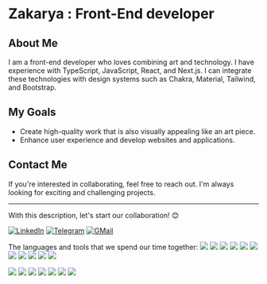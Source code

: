 
# Zakarya : Front-End developer

## About Me
I am a front-end developer who loves combining art and technology. I have experience with TypeScript, JavaScript, React, and Next.js. I can integrate these technologies with design systems such as Chakra, Material, Tailwind, and Bootstrap.

## My Goals
- Create high-quality work that is also visually appealing like an art piece.
- Enhance user experience and develop websites and applications.

## Contact Me
If you're interested in collaborating, feel free to reach out. I'm always looking for exciting and challenging projects.

---

With this description, let's start our collaboration! 😊

[![LinkedIn](https://img.shields.io/badge/linkedin-f0f0f0?&style=for-the-badge&logo=linkedin&logoColor=white&color=0e76a8)](https://www.linkedin.com/in/pwzakarya)
[![Telegram](https://img.shields.io/badge/telegram-f0f0f0?&style=for-the-badge&logoColor=white&logo=telegram)](https://t.me/ProgrammingWithZakarya)
[![GMail](https://img.shields.io/badge/gmail-f0f0f0?&style=for-the-badge&logo=gmail&logoColor=white&color=ea4335)](mailto:hasanzadahzakarya@gmail.com)

<!--
[![Stackoverflow](https://img.shields.io/badge/stackoverflow-%23F28032.svg?&style=for-the-badge&logo=stackoverflow&logoColor=white)](https://)
[![](https://img.shields.io/badge/personal%20blog-f0f0f0?&style=for-the-badge&logoColor=white&color=1a1d24)]() -->

<!-- <img src="https://github-readme-stats.vercel.app/api?username=alin11&theme=algolia" height="180" /> <img src="https://github-readme-stats.vercel.app/api/top-langs/?username=alin11&layout=compact&theme=algolia" height="180" /> -->

The languages and tools that we spend our time together:
<img src="https://img.shields.io/badge/TypeScript-007ACC?style=for-the-badge&logo=typescript&logoColor=white" />
<img src="https://img.shields.io/badge/JavaScript-323330?style=for-the-badge&logo=javascript&logoColor=F7DF1E" />
<img src="https://img.shields.io/badge/next%20js-000000?style=for-the-badge&logo=nextdotjs&logoColor=white" />
<img src="https://img.shields.io/badge/React-20232A?style=for-the-badge&logo=react&logoColor=61DAFB" />
<img src="https://img.shields.io/badge/react%20table-FF4154?style=for-the-badge&logo=react%20table&logoColor=white" />
<img src="https://img.shields.io/badge/React_Router-CA4245?style=for-the-badge&logo=react-router&logoColor=white" />
<img src="https://img.shields.io/badge/React_Query-FF4154?style=for-the-badge&logo=ReactQuery&logoColor=white" />
<img src="https://img.shields.io/badge/Redux-593D88?style=for-the-badge&logo=redux&logoColor=white" />
<img src="https://img.shields.io/badge/Chart%20js-FF6384?style=for-the-badge&logo=chartdotjs&logoColor=white" />
<img src="https://img.shields.io/badge/axios-671ddf?&style=for-the-badge&logo=axios&logoColor=white" />
<img src="https://img.shields.io/badge/Vite-B73BFE?style=for-the-badge&logo=vite&logoColor=FFD62E" />


<img src="https://img.shields.io/badge/Chakra--UI-319795?style=for-the-badge&logo=chakra-ui&logoColor=white" />
<img src="https://img.shields.io/badge/Material%20UI-007FFF?style=for-the-badge&logo=mui&logoColor=white" />
<img src="https://img.shields.io/badge/Tailwind_CSS-38B2AC?style=for-the-badge&logo=tailwind-css&logoColor=white" />
<img src="https://img.shields.io/badge/Bootstrap-563D7C?style=for-the-badge&logo=bootstrap&logoColor=white" />
<img src="https://img.shields.io/badge/Sass-CC6699?style=for-the-badge&logo=sass&logoColor=white" />

<img src="https://img.shields.io/badge/CSS3-1572B6?style=for-the-badge&logo=css3&logoColor=white" />
<img src="https://img.shields.io/badge/HTML5-E34F26?style=for-the-badge&logo=html5&logoColor=white" />





